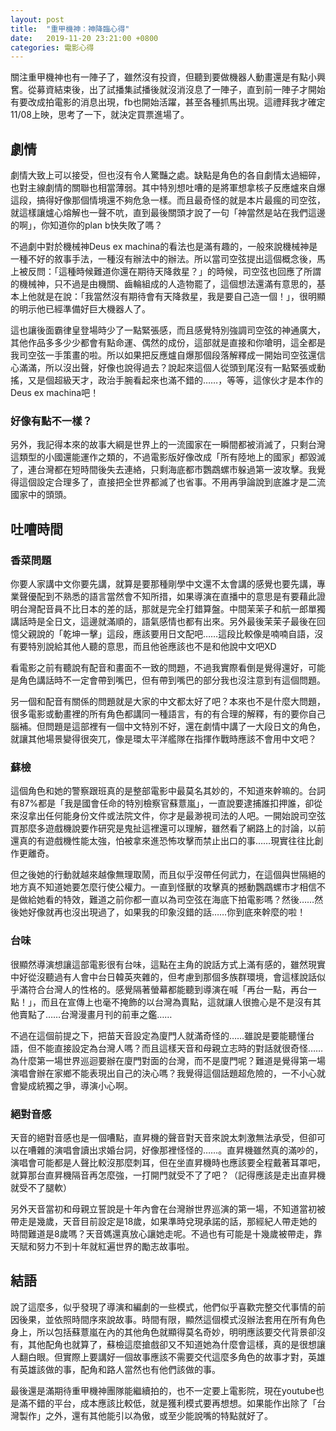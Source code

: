 ```yaml
---
layout: post
title:  "重甲機神：神降臨心得"
date:   2019-11-20 23:21:00 +0800
categories: 電影心得
---
```

關注重甲機神也有一陣子了，雖然沒有投資，但聽到要做機器人動畫還是有點小興𡚒。從募資結束後，出了試播集試播後就沒消沒息了一陣子，直到前一陣子才開始有要改成拍電影的消息出現，fb也開始活躍，甚至各種抓馬出現。這禮拜我才確定11/08上映，思考了一下，就決定買票進場了。

## 劇情
劇情大致上可以接受，但也沒有令人驚豔之處。缺點是角色的各自劇情太過細碎，也對主線劇情的關聯也相當薄弱。其中特別想吐嘈的是將軍想拿核子反應爐來自爆這段，搞得好像那個情境還不夠危急一樣。而且最奇怪的就是本片最瘋的司空弦，就這樣讓爐心熔解也一聲不吭，直到最後關頭才說了一句「神當然是站在我們這邊的啊」，你知道你的plan b快失敗了嗎？

不過劇中對於機械神Deus ex machina的看法也是滿有趣的，一般來說機械神是一種不好的敘事手法，一種沒有辦法中的辦法。所以當司空弦提出這個概念後，馬上被反問：「這種時候難道你還在期待天降救星？」的時候，司空弦也回應了所謂的機械神，只不過是由機關、齒輪組成的人造物罷了，這個想法還滿有意思的，基本上他就是在說：「我當然沒有期待會有天降救星，我是要自己造一個！」，很明顯的明示他已經準備好巨大機器人了。

這也讓後面霸律皇登場時少了一點緊張感，而且感覺特別強調司空弦的神通廣大，其他作品多多少少都會有點命運、偶然的成份，這部就是直接和你嗆明，這全都是我司空弦一手策畫的啦。所以如果把反應爐自爆那個段落解釋成一開始司空弦還信心滿滿，所以沒出聲，好像也說得過去？說起來這個人從頭到尾沒有一點緊張或動搖，又是個超級天才，政治手腕看起來也滿不錯的……，等等，這傢伙才是本作的Deus ex machina吧！

### 好像有點不一樣？
另外，我記得本來的故事大綱是世界上的一流國家在一瞬間都被消滅了，只剩台灣這類型的小國還能運作之類的，不過電影版好像改成「所有陸地上的國家」都毀滅了，連台灣都在短時間後失去連絡，只剩海底都市鸚鵡螺市躲過第一波攻擊。我覺得這個設定合理多了，直接把全世界都滅了也省事。不用再爭論說到底誰才是二流國家中的頭頭。

## 吐嘈時間
### 香菜問題
你要人家講中文你要先講，就算是要那種剛學中文還不太會講的感覺也要先講，專業聲優配到不熟悉的語言當然會不知所措，如果導演在直播中的意思是有要藉此證明台灣配音員不比日本的差的話，那就是完全打錯算盤。中間茉茉子和航一郎單獨講話時是全日文，這邊就滿順的，語氣感情也都有出來。另外最後茉茉子最後在回憶父親說的「乾坤一擊」這段，應該要用日文配吧……這段比較像是喃喃自語，沒有要特別說給其他人聽的意思，而且他爸應該也不是和他說中文吧XD

看電影之前有聽說有配音和畫面不一致的問題，不過我實際看倒是覺得還好，可能是角色講話時不一定會帶到嘴巴，但有帶到嘴巴的部分我也沒注意到有這個問題。

另一個和配音有關係的問題就是大家的中文都太好了吧？本來也不是什麼大問題，很多電影或動畫裡的所有角色都講同一種語言，有的有合理的解釋，有的要你自己腦補。但問題是這部裡有一個中文特別不好，還在劇情中講了一大段日文的角色，就讓其他場景變得很突兀，像是環太平洋艦隊在指揮作戰時應該不會用中文吧？

### 蘇檢
這個角色和她的警察跟班真的是整部電影中最莫名其妙的，不知道來幹嘛的。台詞有87%都是「我是國會任命的特別檢察官蘇薏嵐」，一直說要逮捕誰扣押誰，卻從來沒拿出任何能身份文件或法院文件，你才是最渺視司法的人吧。一開始說司空弦買那麼多遊戲機說要作研究是鬼扯這裡還可以理解，雖然看了網路上的討論，以前還真的有遊戲機性能太強，怕被拿來進恐怖攻擊而禁止出口的事……現實往往比創作更離奇。

但之後她的行動就越來越像無理取鬧，而且似乎沒帶任何武力，在這個與世隔絕的地方真不知道她要怎麼行使公權力。一直到怪獸的攻擊真的撼動鸚鵡螺市才相信不是做給她看的特效，難道之前你都一直以為司空弦在海底下拍電影嗎？然後……然後她好像就再也沒出現過了，如果我的印象沒錯的話……你到底來幹麼的啦！

### 台味
很顯然導演想讓這部電影很有台味，這點在主角的說話方式上滿有感的，雖然現實中好從沒聽過有人會中台日韓英夾雜的，但考慮到那個多族群環境，會這樣說話似乎滿符合台灣人的性格的。感覺隔著螢幕都能聽到導演在喊「再台一點，再台一點！」，而且在宣傳上也毫不掩飾的以台灣為賣點，這就讓人很擔心是不是沒有其他賣點了……台灣漫畫月刊的前車之鑑……

不過在這個前提之下，把苗天音設定為廈門人就滿奇怪的……雖說是要能聽懂台語，但不能直接設定為台灣人嗎？而且這樣天音和母親立志時的對話就很奇怪……為什麼第一場世界巡迴要辦在廈門對面的台灣，而不是廈門呢？難道是覺得第一場演唱會辦在家鄉不能表現出自己的決心嗎？我覺得這個話題超危險的，一不小心就會變成統獨之爭，導演小心啊。

### 絕對音感
天音的絕對音感也是一個嘈點，直昇機的聲音對天音來說太刺激無法承受，但卻可以在嘈雜的演唱會讀出求婚台詞，好像那裡怪怪的……。直昇機雖然真的滿吵的，演唱會可能都是人聲比較沒那麼刺耳，但在坐直昇機時也應該要全程戴著耳罩吧，就算那台直昇機隔音再怎麼強，一打開門就受不了了吧？（記得應該是走出直昇機就受不了腿軟）

另外天音當初和母親立誓說是十年內會在台灣辦世界巡演的第一場，不知道當初被帶走是幾歲，天音目前設定是18歲，如果準時兌現承諾的話，那經紀人帶走她的時間難道是8歲嗎？天音媽還真放心讓她走呢。不過也有可能是十幾歲被帶走，靠天賦和努力不到十年就紅遍世界的勵志故事啦。

## 結語
說了這麼多，似乎發現了導演和編劇的一些模式，他們似乎喜歡完整交代事情的前因後果，並依照時間序來說故事。時間有限，顯然這個模式沒辦法套用在所有角色身上，所以包括蘇薏嵐在內的其他角色就顯得莫名奇妙，明明應該要交代背景卻沒有，其他配角也就算了，蘇檢這麼搶戲卻又不知道她為什麼會這樣，真的是很想讓人翻白眼。但實際上要講好一個故事應該不需要交代這麼多角色的故事才對，英雄有英雄該做的事，配角和路人當然也有他們該做的事。

最後還是滿期待重甲機神團隊能繼續拍的，也不一定要上電影院，現在youtube也是滿不錯的平台，成本應該比較低，就是獲利模式要再想想。如果能作出除了「台灣製作」之外，還有其他能引以為傲，或至少能說嘴的特點就好了。
